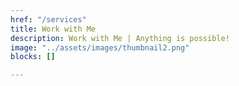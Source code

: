 ```yaml
---
href: "/services"
title: Work with Me
description: Work with Me | Anything is possible!
image: "../assets/images/thumbnail2.png"
blocks: []

---
```

